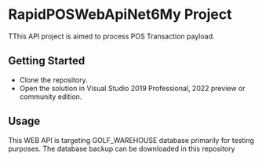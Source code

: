 ﻿# RapidPOSWebApiNet6My Project

TThis API project is aimed to process POS Transaction payload.

## Getting Started

- Clone the repository.
- Open the solution in Visual Studio 2019 Professional, 2022 preview or community edition.

## Usage

This WEB API is targeting GOLF_WAREHOUSE database primarily for testing purposes. The database backup can be downloaded in this repository
